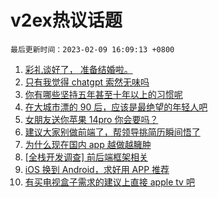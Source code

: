 # v2ex热议话题

`最后更新时间：2023-02-09 16:09:13 +0800`

1. [彩礼谈好了， 准备结婚啦。](https://www.v2ex.com/t/914496)
1. [只有我觉得 chatgpt 索然无味吗](https://www.v2ex.com/t/914410)
1. [你有哪些坚持五年甚至十年以上的习惯呢](https://www.v2ex.com/t/914312)
1. [在大城市漂的 90 后，应该是最绝望的年轻人吧](https://www.v2ex.com/t/914439)
1. [女朋友送你苹果 14pro 你会要吗？](https://www.v2ex.com/t/914489)
1. [建议大家别做前端了，帮领导挑简历瞬间悟了](https://www.v2ex.com/t/914395)
1. [为什么现在国内 app 越做越臃肿](https://www.v2ex.com/t/914353)
1. [[全栈开发调查] 前后端框架相关](https://www.v2ex.com/t/914389)
1. [iOS 换到 Android，求好用 APP 推荐](https://www.v2ex.com/t/914328)
1. [有买电视盒子需求的建议上直接 apple tv 吧](https://www.v2ex.com/t/914472)


